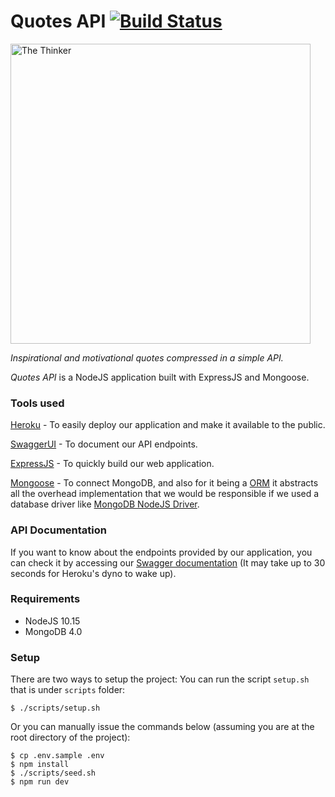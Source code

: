 # Quotes API [![Build Status](https://travis-ci.org/rhiroyuki/quotes-api.svg?branch=master)](https://travis-ci.org/rhiroyuki/quotes-api)
<img src="http://poraih.com.br/wp-content/uploads/2015/09/IMG_5711-940x627.jpg" width="480" alt="The Thinker">

*Inspirational and motivational quotes compressed in a simple API.*

_Quotes API_ is a NodeJS application built with ExpressJS and Mongoose.

### Tools used
[Heroku](https://www.heroku.com) - To easily deploy our application and make it available to the public.

[SwaggerUI](https://swagger.io/) - To document our API endpoints.

[ExpressJS](https://expressjs.com/) - To quickly build our web application.

[Mongoose](https://mongoosejs.com/) - To connect MongoDB, and also for it being a [ORM](https://en.wikipedia.org/wiki/Object-relational_mapping) it abstracts all the overhead implementation that we would be responsible if we used a database driver like [MongoDB NodeJS Driver](https://mongodb.github.io/node-mongodb-native/).

### API Documentation

If you want to know about the endpoints provided by our application,
you can check it by accessing our [Swagger documentation](https://ufscar-quotes-api.herokuapp.com/docs) (It may take up to 30 seconds for Heroku's dyno to wake up).

### Requirements

  - NodeJS 10.15
  - MongoDB 4.0

### Setup

There are two ways to setup the project:
You can run the script `setup.sh` that is under `scripts` folder:
  ```
  $ ./scripts/setup.sh
  ```

Or you can manually issue the commands below (assuming you are at the root directory of the project):
  ```
  $ cp .env.sample .env
  $ npm install
  $ ./scripts/seed.sh
  $ npm run dev
  ```
